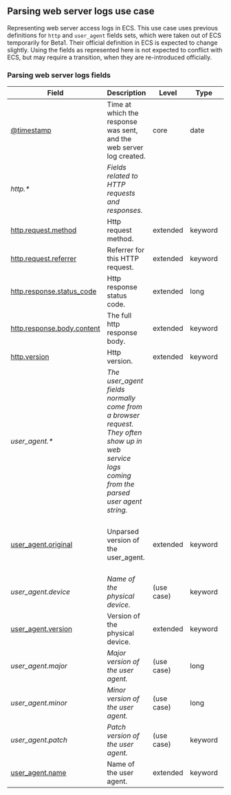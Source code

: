 ## Parsing web server logs use case

Representing web server access logs in ECS.
This use case uses previous definitions for `http` and `user_agent` fields sets, which were taken out of ECS temporarily for Beta1. Their official definition in ECS is expected to change slightly.
Using the fields as represented here is not expected to conflict with ECS, but may require a transition, when they are re-introduced officially.

### <a name="web-logs"></a> Parsing web server logs fields


| Field  | Description  | Level  | Type  | Example  |
|---|---|---|---|---|
| [@timestamp](../README.md#@timestamp)  | Time at which the response was sent, and the web server log created. | core | date | `2016-05-23T08:05:34.853Z` |
| <a name="http.&ast;"></a>*http.&ast;* | *Fields related to HTTP requests and responses.<br/>* |  |  |  |
| [http.request.method](../README.md#http.request.method)  | Http request method. | extended | keyword | `GET, POST, PUT` |
| [http.request.referrer](../README.md#http.request.referrer)  | Referrer for this HTTP request. | extended | keyword | `https://blog.example.com/` |
| [http.response.status_code](../README.md#http.response.status_code)  | Http response status code. | extended | long | `404` |
| [http.response.body.content](../README.md#http.response.body.content)  | The full http response body. | extended | keyword | `Hello world` |
| [http.version](../README.md#http.version)  | Http version. | extended | keyword | `1.1` |
| <a name="user_agent.&ast;"></a>*user_agent.&ast;* | *The user_agent fields normally come from a browser request. They often show up in web service logs coming from the parsed user agent string.<br/>* |  |  |  |
| [user_agent.original](../README.md#user_agent.original)  | Unparsed version of the user_agent. | extended | keyword | `Mozilla/5.0 (iPhone; CPU iPhone OS 12_1 like Mac OS X) AppleWebKit/605.1.15 (KHTML, like Gecko) Version/12.0 Mobile/15E148 Safari/604.1` |
| <a name="user_agent.device"></a>*user_agent.device* | *Name of the physical device.* | (use case) | keyword |  |
| [user_agent.version](../README.md#user_agent.version)  | Version of the physical device. | extended | keyword | `12.0` |
| <a name="user_agent.major"></a>*user_agent.major* | *Major version of the user agent.* | (use case) | long |  |
| <a name="user_agent.minor"></a>*user_agent.minor* | *Minor version of the user agent.* | (use case) | long |  |
| <a name="user_agent.patch"></a>*user_agent.patch* | *Patch version of the user agent.* | (use case) | keyword |  |
| [user_agent.name](../README.md#user_agent.name)  | Name of the user agent. | extended | keyword | `Chrome` |



